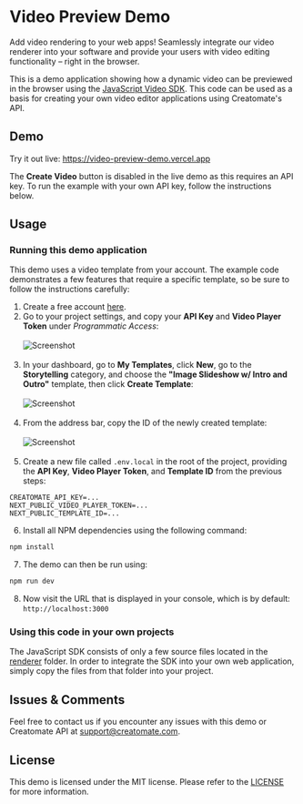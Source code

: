# Video Preview Demo

Add video rendering to your web apps! Seamlessly integrate our video renderer into your software and provide your users with video editing functionality – right in the browser.

This is a demo application showing how a dynamic video can be previewed in the browser using the [JavaScript Video SDK](https://creatomate.com/javascript-video-sdk). This code can be used as a basis for creating your own video editor applications using Creatomate's API.

## Demo

Try it out live: https://video-preview-demo.vercel.app

The **Create Video** button is disabled in the live demo as this requires an API key. To run the example with your own API key, follow the instructions below.

## Usage

### Running this demo application

This demo uses a video template from your account. The example code demonstrates a few features that require a specific template, so be sure to follow the instructions carefully:

1. Create a free account [here](https://creatomate.com/sign-in).
2. Go to your project settings, and copy your **API Key** and **Video Player Token** under *Programmatic Access*:<br/><br/>![Screenshot](https://user-images.githubusercontent.com/44575638/227715496-5ae23468-c047-4ab8-beb2-e21b6c65d74b.png)<br/><br/>
3. In your dashboard, go to **My Templates**, click **New**, go to the **Storytelling** category, and choose the **"Image Slideshow w/ Intro and Outro"** template, then click **Create Template**:<br/><br/>![Screenshot](https://user-images.githubusercontent.com/44575638/227714779-31292519-3a75-40a4-8c3f-549e28100a48.jpg)<br/><br/>
4. From the address bar, copy the ID of the newly created template:<br/><br/>![Screenshot](https://user-images.githubusercontent.com/44575638/227736758-f9d522c3-3bbb-4b7b-92c7-e004e9dc16e5.png)<br/><br/>
5. Create a new file called `.env.local` in the root of the project, providing the **API Key**, **Video Player Token**, and **Template ID** from the previous steps:

```
CREATOMATE_API_KEY=...
NEXT_PUBLIC_VIDEO_PLAYER_TOKEN=...
NEXT_PUBLIC_TEMPLATE_ID=...
```

6. Install all NPM dependencies using the following command:

```bash
npm install
```

7. The demo can then be run using:

```bash
npm run dev
```

8. Now visit the URL that is displayed in your console, which is by default: `http://localhost:3000`

### Using this code in your own projects

The JavaScript SDK consists of only a few source files located in the [renderer](https://github.com/Creatomate/video-preview-demo/tree/main/renderer) folder. In order to integrate the SDK into your own web application, simply copy the files from that folder into your project.

## Issues & Comments

Feel free to contact us if you encounter any issues with this demo or Creatomate API at [support@creatomate.com](mailto:support@creatomate.com).

## License

This demo is licensed under the MIT license. Please refer to the [LICENSE](https://github.com/Creatomate/video-preview-demo/blob/main/LICENSE) for more information.
